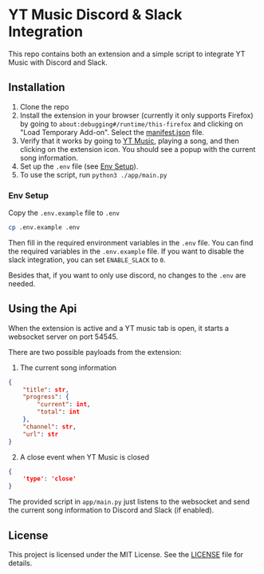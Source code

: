 # YT Music Discord & Slack Integration

This repo contains both an extension and a simple script to integrate YT Music with Discord and Slack.

## Installation

1. Clone the repo
2. Install the extension in your browser (currently it only supports Firefox) by going to `about:debugging#/runtime/this-firefox` and clicking on "Load Temporary Add-on". Select the [manifest.json](YTMusicExtension/manifest.json) file.
3. Verify that it works by going to [YT Music](https://music.youtube.com), playing a song, and then clicking on the extension icon. You should see a popup with the current song information.
5. Set up the `.env` file (see [Env Setup](#env-setup)).
4. To use the script, run `python3 ./app/main.py`

### Env Setup

Copy the `.env.example` file to `.env`

```bash
cp .env.example .env
```

Then fill in the required environment variables in the `.env` file. 
You can find the required variables in the `.env.example` file. If you want to disable the slack integration, you can set `ENABLE_SLACK` to `0`.

Besides that, if you want to only use discord, no changes to the `.env` are needed.


## Using the Api

When the extension is active and a YT music tab is open, it starts a websocket server on port 54545. 

There are two possible payloads from the extension:

1. The current song information
```json
{
    "title": str, 
    "progress": {
        "current": int, 
        "total": int
    }, 
    "channel": str, 
    "url": str
}
```

2. A close event when YT Music is closed
```json
{
    'type': 'close'
}
```

The provided script in `app/main.py` just listens to the websocket and send the current song information to Discord and Slack (if enabled). 

## License

This project is licensed under the MIT License. See the [LICENSE](LICENSE) file for details.

